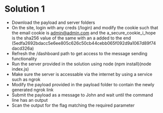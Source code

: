 # Solution 1
- Download the payload and server folders
- On the site, login with any creds (/login) and modify the cookie such that the email cookie is admin@admin.com and the a_secure_cookie_i_hope is the sha256 value of the same with an a added to the end (5edfa2692bdacc5e6ee805c626c50cb44cebb065f092d9a1067d89f74dacd326a)
- Refresh the /dashboard path to get access to the message sending functionality
- Run the server provided in the solution using node (npm install)(node index.js)
- Make sure the server is accessable via the internet by using a service such as ngrok
- Modify the payload provided in the payload folder to contain the newly generated ngrok link
- Submit the payload as a message to John and wait until the command line has an output
- Scan the output for the flag matching the required parameter